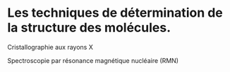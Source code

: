 # Les techniques de détermination de la structure des molécules.

Cristallographie aux rayons X

Spectroscopie par résonance magnétique nucléaire (RMN)